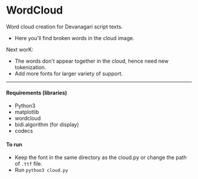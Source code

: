 # WordCloud
Word cloud creation for Devanagari script texts.

- Here you'll find broken words in the cloud image.

Next worK:
- The words don't appear together in the cloud, hence need new tokenization.
- Add more fonts for larger variety of support.


-----------------------------------------------
#### Requirements (libraries) ####
- Python3
- matplotlib
- wordcloud
- bidi.algorithm (for display)
- codecs


#### To run ####
- Keep the font in the same directory as the cloud.py or change the path of `.ttf` file.
- Run `python3 cloud.py`

